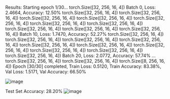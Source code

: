 Results:
Starting epoch 1/30...
torch.Size([32, 256, 16, 4])
Batch 0, Loss: 2.4664, Accuracy: 12.50%
torch.Size([32, 256, 16, 4])
torch.Size([32, 256, 16, 4])
torch.Size([32, 256, 16, 4])
torch.Size([32, 256, 16, 4])
torch.Size([32, 256, 16, 4])
torch.Size([32, 256, 16, 4])
torch.Size([32, 256, 16, 4])
torch.Size([32, 256, 16, 4])
torch.Size([32, 256, 16, 4])
torch.Size([32, 256, 16, 4])
Batch 10, Loss: 1.7470, Accuracy: 52.27%
torch.Size([32, 256, 16, 4])
torch.Size([32, 256, 16, 4])
torch.Size([32, 256, 16, 4])
torch.Size([32, 256, 16, 4])
torch.Size([32, 256, 16, 4])
torch.Size([32, 256, 16, 4])
torch.Size([32, 256, 16, 4])
torch.Size([32, 256, 16, 4])
torch.Size([32, 256, 16, 4])
torch.Size([32, 256, 16, 4])
Batch 20, Loss: 2.0772, Accuracy: 57.74%
...
torch.Size([32, 256, 16, 4])
torch.Size([32, 256, 16, 4])
torch.Size([8, 256, 16, 4])
Epoch [30/30] completed, Train Loss: 0.5120, Train Accuracy: 83.38%, Val Loss: 1.5171, Val Accuracy: 66.50%

![image](https://github.com/user-attachments/assets/5dd48f51-9444-495f-96fe-a0be06fcd455)

Test Set Accuracy: 28.20%
![image](https://github.com/user-attachments/assets/e1f25f0f-3c24-4c99-9700-2390e0f9328e)

